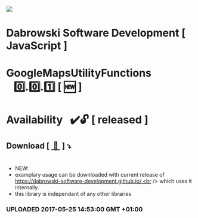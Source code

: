 <img src="https://github.com/Dabrowski-Software-Development/GoogleMapsUtilityFunctions/blob/master/github_json2sql.png"></img>
# Dabrowski Software Development [ JavaScript ]
# GoogleMapsUtilityFunctions &nbsp;&nbsp;&nbsp;:zero:.:zero:.:one:&nbsp;[&nbsp;:new:&nbsp;]
#
#
# Availability&nbsp;&nbsp;&nbsp;:heavy_check_mark::unlock: [ released ]
## Download [&nbsp;[ :floppy_disk: ](https://github.com/Dabrowski-Software-Development/GoogleMapsUtilityFunctions/blob/master/google-maps-utilities-0.0.1.js)&nbsp;]&nbsp;:arrow_heading_down:
#
- NEW:
 - examplary usage can be downloaded with current release of https://dabrowski-software-development.github.io/,<br /> which uses it internally.
 - this library is independant of any other libraries

### <strong>UPLOADED 2017-05-25 14:53:00 GMT +01:00</strong>

